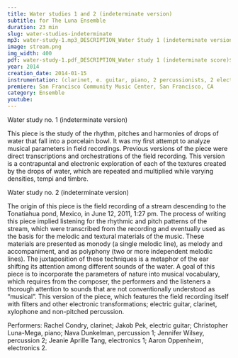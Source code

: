 ```yaml
---
title: Water studies 1 and 2 (indeterminate version)
subtitle: for The Luna Ensemble
duration: 23 min
slug: water-studies-indeterminate
mp3: water-study-1.mp3_DESCRIPTION_Water Study 1 (indeterminate version)$ water-study-2.mp3_DESCRIPTION_Water study 2 (indeterminate version)
image: stream.png
img_width: 400
pdf: water-study-1.pdf_DESCRIPTION_Water study 1 (indeterminate score)$ water-study-2.pdf_DESCRIPTION_Water study 2 (indeterminate score)
year: 2014
creation_date: 2014-01-15
instrumentation: (clarinet, e. guitar, piano, 2 percussionists, 2 electronics)
premiere: San Francisco Community Music Center, San Francisco, CA
category: Ensemble
youtube:
---
```


Water study no. 1 (indeterminate version)

This piece is the study of the rhythm, pitches and harmonies of drops of water that fall into a porcelain bowl. It was my first attempt to analyze musical parameters in field recordings. Previous versions of the piece were direct transcriptions and orchestrations of the field recording. This version is a contrapuntal and electronic exploration of each of the textures created by the drops of water, which are repeated and multiplied while varying densities, tempi and timbre.

Water study no. 2 (indeterminate version)

The origin of this piece is the field recording of a stream descending to the Tonatiahua pond, Mexico, in June 12, 2011, 1:27 pm. The process of writing this piece implied listening for the rhythmic and pitch patterns of the stream, which were transcribed from the recording and eventually used as the basis for the melodic and textural materials of the music. These materials are presented as monody (a single melodic line), as melody and accompaniment, and as polyphony (two or more independent melodic lines). The juxtaposition of these techniques is a metaphor of the ear shifting its attention among different sounds of the water. A goal of this piece is to incorporate the parameters of nature into musical vocabulary, which requires from the composer, the performers and the listeners a thorough attention to sounds that are not conventionally understood as “musical”. This version of the piece, which features the field recording itself with filters and other electronic transformations; electric guitar, clarinet, xylophone and non-pitched percussion.

Performers: Rachel Condry, clarinet; Jakob Pek, electric guitar; Christopher Luna-Mega, piano; Nava Dunkelman, percussion 1; Jennifer Wilsey, percussion 2; Jeanie Aprille Tang, electronics 1; Aaron Oppenheim, electronics 2.  